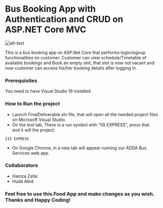 # Bus Booking App with Authentication and CRUD on ASP.NET Core MVC

![alt-text](https://github.com/ShahzaibAyyub/React-Food-Cart-WebApplication/blob/master/ReactFoodApp.gif)

This is a bus booking app on ASP.Net Core that performs login/signup functionalities on customer. Customer can view schedule/Timetable of available bookings and Book an empty slot, that slot is now not vacant and now customer can access his/her booking details after logging in. 

### Prerequisites

You need to have Visual Studio 19 installed

### How to Run the project

* Launch FinalDeliverable.sln file, that will open all the needed project files on Microsoft Visual Studio. 
* On the tool tab, There is a run symbol with "IIS EXPRESS", press that and it will the project.

```
IIS EXPRESS
```
* On Google Chrome, in a new tab will appear running our ADDA Bus Services web app.

### Collaborators
* Hamza Zafar
* Huda Abid

### Feel free to use this Food App and make changes as you wish. Thanks and Happy Coding!
